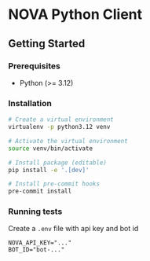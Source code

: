 # NOVA Python Client

## Getting Started

### Prerequisites

- Python (>= 3.12)

### Installation

```bash
# Create a virtual environment
virtualenv -p python3.12 venv

# Activate the virtual environment
source venv/bin/activate

# Install package (editable)
pip install -e '.[dev]'

# Install pre-commit hooks
pre-commit install
```

### Running tests

Create a `.env` file with api key and bot id

```
NOVA_API_KEY="..."
BOT_ID="bot-..."
```
